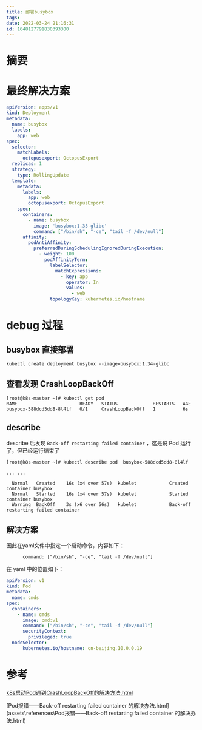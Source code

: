 ```yaml
---
title: 部署busybox
tags: 
date: 2022-03-24 21:16:31
id: 1648127791830393300
---
```

# 摘要



# 最终解决方案



```yaml
apiVersion: apps/v1
kind: Deployment
metadata:
  name: busybox
  labels:
    app: web
spec:
  selector:
    matchLabels:
      octopusexport: OctopusExport
  replicas: 1
  strategy:
    type: RollingUpdate
  template:
    metadata:
      labels:
        app: web
        octopusexport: OctopusExport
    spec:
      containers:
        - name: busybox
          image: 'busybox:1.35-glibc'
          command: ["/bin/sh", "-ce", "tail -f /dev/null"]
      affinity:
        podAntiAffinity:
          preferredDuringSchedulingIgnoredDuringExecution:
            - weight: 100
              podAffinityTerm:
                labelSelector:
                  matchExpressions:
                    - key: app
                      operator: In
                      values:
                        - web
                topologyKey: kubernetes.io/hostname
```



# debug 过程

## busybox 直接部署

```
kubectl create deployment busybox --image=busybox:1.34-glibc
```

## 查看发现 CrashLoopBackOff

```
[root@k8s-master ~]# kubectl get pod
NAME                       READY   STATUS             RESTARTS   AGE
busybox-588dcd5dd8-8l4lf   0/1     CrashLoopBackOff   1          6s
```



## describe

describe 后发现 `Back-off restarting failed container` ，这是说 Pod 运行了，但已经运行结束了

```
[root@k8s-master ~]# kubectl describe pod  busybox-588dcd5dd8-8l4lf

... ...

  Normal   Created    16s (x4 over 57s)  kubelet            Created container busybox
  Normal   Started    16s (x4 over 57s)  kubelet            Started container busybox
  Warning  BackOff    3s (x6 over 56s)   kubelet            Back-off restarting failed container

```

## 解决方案

因此在yaml文件中指定一个启动命令，内容如下：

```
      command: ["/bin/sh", "-ce", "tail -f /dev/null"]
```

在 yaml 中的位置如下：

```yaml
apiVersion: v1
kind: Pod
metadata:
  name: cmds
spec:
  containers:
    - name: cmds
      image: cmd:v1
      command: ["/bin/sh", "-ce", "tail -f /dev/null"]
      securityContext:
        privileged: true
  nodeSelector:
      kubernetes.io/hostname: cn-beijing.10.0.0.19
```

# 参考

 [k8s启动Pod遇到CrashLoopBackOff的解决方法.html](assets\references\k8s启动Pod遇到CrashLoopBackOff的解决方法.html) 

 [Pod报错——Back-off restarting failed container 的解决办法.html](assets\references\Pod报错——Back-off restarting failed container 的解决办法.html) 







